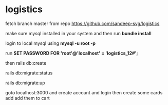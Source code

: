 
# logistics

fetch branch master from repo https://github.com/sandeep-svg/logistics

make sure mysql installed in your system and then run **bundle install**

login to local mysql using **mysql -u root -p**

run **SET PASSWORD FOR 'root'@'localhost' = 'logistics_12#';**

then rails db:create

rails db:migrate:status

rails db:migrate:up

goto localhost:3000 and create account and login then create some cards add add them to cart

